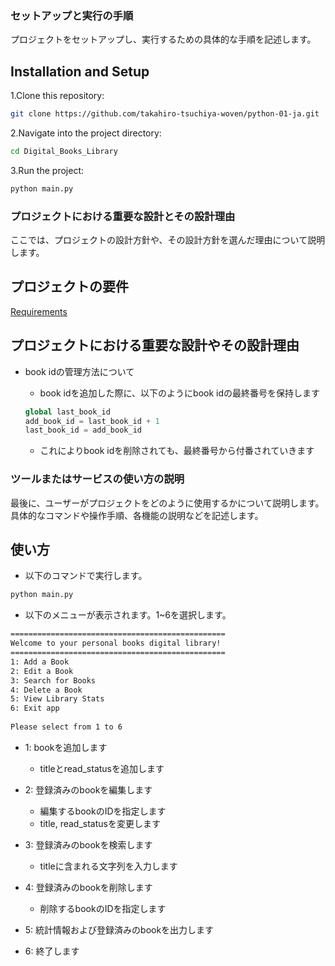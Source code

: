 ### セットアップと実行の手順

プロジェクトをセットアップし、実行するための具体的な手順を記述します。

## Installation and Setup

1.Clone this repository:

```　bash
git clone https://github.com/takahiro-tsuchiya-woven/python-01-ja.git
```

2.Navigate into the project directory:

``` bash
cd Digital_Books_Library
```

3.Run the project:

``` bash
python main.py
```

### プロジェクトにおける重要な設計とその設計理由

ここでは、プロジェクトの設計方針や、その設計方針を選んだ理由について説明します。

## プロジェクトの要件

[Requirements](https://app.ms1.com/learn/1BYJipoSWFWcxfxUIoruQ6/3I3QXN7QOEIZVPgW2lnoZ4/27JLohJb1gZ4l8z5tAxxKS/2ONJwNnJ1zd5mWjTBEgzRl/33TkFa4fHZGRhHAnS2HqFQ)

## プロジェクトにおける重要な設計やその設計理由

- book idの管理方法について
  - book idを追加した際に、以下のようにbook idの最終番号を保持します

  ```python
  global last_book_id
  add_book_id = last_book_id + 1
  last_book_id = add_book_id
  ```

  - これによりbook idを削除されても、最終番号から付番されていきます

### ツールまたはサービスの使い方の説明

最後に、ユーザーがプロジェクトをどのように使用するかについて説明します。具体的なコマンドや操作手順、各機能の説明などを記述します。

## 使い方

- 以下のコマンドで実行します。

```bash
python main.py
```

- 以下のメニューが表示されます。1~6を選択します。

```bash
================================================
Welcome to your personal books digital library!
================================================
1: Add a Book
2: Edit a Book
3: Search for Books
4: Delete a Book
5: View Library Stats
6: Exit app
        
Please select from 1 to 6
```

- 1: bookを追加します
  - titleとread_statusを追加します

- 2: 登録済みのbookを編集します
  - 編集するbookのIDを指定します
  - title, read_statusを変更します

- 3: 登録済みのbookを検索します
  - titleに含まれる文字列を入力します

- 4: 登録済みのbookを削除します
  - 削除するbookのIDを指定します

- 5: 統計情報および登録済みのbookを出力します

- 6: 終了します
